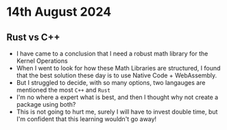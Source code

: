 # 14th August 2024

## Rust vs C++
- I have came to a conclusion that I need a robust math library for the Kernel Operations
- When I went to look for how these Math Libraries are structured, I found that the best solution these day is to use Native Code + WebAssembly.
- But I struggled to decide, with so many options, two langauges are mentioned the most `C++` and `Rust`
- I'm no where a expert what is best, and then I thought why not create a package using both? 
- This is not going to hurt me, surely I will have to invest double time, but I'm confident that this learning wouldn't go away!